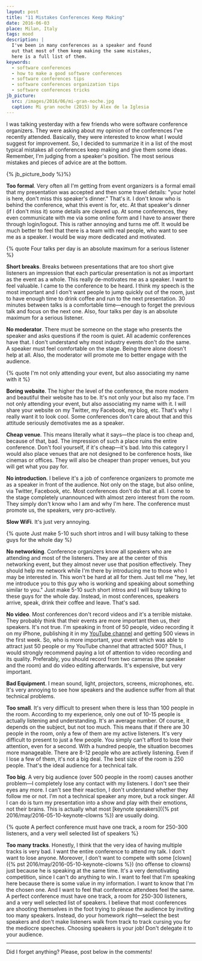 ```yaml
---
layout: post
title: "11 Mistakes Conferences Keep Making"
date: 2016-06-03
place: Milan, Italy
tags: mood
description: |
  I've been in many conferences as a speaker and found
  out that most of them keep making the same mistakes,
  here is a full list of them.
keywords:
  - software conferences
  - how to make a good software conferences
  - software conferences tips
  - software conferences organization tips
  - software conferences tricks
jb_picture:
  src: /images/2016/06/mi-gran-noche.jpg
  caption: Mi gran noche (2015) by Álex de la Iglesia
---
```


I was talking yesterday with a few friends who were software conference
organizers. They were asking about my opinion of the conferences I've recently
attended. Basically, they were interested to know what I would suggest for
improvement. So, I decided to summarize it in a list of the most typical
mistakes all conferences keep making and give them some ideas.
Remember, I'm judging from a speaker's position.
The most serious mistakes and pieces of advice are at the bottom.

<!--more-->

{% jb_picture_body %}%}

**Too formal**.
Very often all I'm getting from event organizers is a formal email that
my presentation was accepted and then some travel details: "your hotel is
here, don't miss this speaker's dinner." That's it. I don't know who is
behind the conference, what this event is for, etc. At that speaker's
dinner (if I don't miss it) some details are cleared up. At some conferences, they even communicate
with me via some online form and I have to answer there through login/logout.
This is rather annoying and turns me off. It would be much better to feel
that there is a team with real people, who want to see me as a speaker.
I would be way more dedicated and motivated.

{% quote Four talks per day is an absolute maximum for a serious listener %}

**Short breaks**.
Breaks between presentations that are too short give listeners an impression that
each particular presentation is not as important as the event as a whole.
This really de-motivates me as a speaker. I want to feel valuable.
I came to the conference to be heard. I think my speech is the most important and I don't want people to
jump quickly out of the room, just to have enough time to drink coffee
and run to the next presentation. 30 minutes between talks is a comfortable
time&mdash;enough to forget the previous talk and focus on the next one.
Also, four talks per day is an absolute maximum for a serious listener.

**No moderator**.
There must be someone on the stage who presents the speaker and asks
questions if the room is quiet. All academic conferences have that. I don't
understand why most industry events don't do the same. A speaker must feel
comfortable on the stage. Being there alone doesn't help at all. Also, the
moderator will promote me to better engage with the audience.

{% quote I'm not only attending your event, but also associating my name with it %}

**Boring website**.
The higher the level of the conference, the more modern and beautiful their
website has to be. It's not only your but also my face. I'm not only
attending your event, but also associating my name with it. I will share your
website on my Twitter, my Facebook, my blog, etc. That's why
I really want it to look cool. Some conferences don't care about
that and this attitude seriously demotivates me as a speaker.

**Cheap venue**.
This means literally what it says&mdash;the place is too cheap and, because
of that, bad. The impression of such a place ruins the entire conference.
Don't fool yourself, if it's cheap&mdash;it's bad.
Into this category I would also place venues that are not designed to be
conference hosts, like cinemas or offices. They will also be cheaper than
proper venues, but you will get what you pay for.

**No introduction**.
I believe it's a job of conference organizers to promote me as a speaker
in front of the audience. Not only on the stage, but also online,
via Twitter, Facebook, etc. Most conferences don't do that at all. I come to
the stage completely unannounced with almost zero interest from the room. They
simply don't know who I am and why I'm here. The conference must promote us,
the speakers, very pro-actively.

**Slow WiFi**.
It's just very annoying.

{% quote Just make 5-10 such short intros and I will busy talking to these guys for the whole day %}

**No networking**.
Conference organizers know all speakers who are attending and most of the
listeners. They are at the center of this networking event, but they almost
never use that position effectively. They should help me network while I'm there
by introducing me to those who I may be interested in. This won't be hard
at all for them. Just tell me "hey, let me introduce you to this guy who
is working and speaking about something similar to you." Just make 5-10
such short intros and I will busy talking to these guys for the whole day.
Instead, in most conferences, speakers arrive, speak, drink their coffee and leave.
That's sad.

**No video**.
Most conferences don't record videos and it's a terrible mistake. They probably
think that their events are more important then us, their speakers. It's not
true. I'm speaking in front of 50 people, video recording it on my iPhone, publishing
it in my [YouTube channel](https://www.youtube.com/channel/UCr9qCdqXLm2SU0BIs6d_68Q)
and getting 500 views in the first week. So, who is
more important, your event which was able to attract just 50 people or my
YouTube channel that attracted 500? Thus, I would strongly recommend paying
a lot of attention to video recording and its quality. Preferably, you should
record from two cameras (the speaker and the room) and do video editing afterwards.
It's expensive, but very important.

**Bad Equipment**.
I mean sound, light, projectors, screens, microphones, etc. It's very annoying
to see how speakers and the audience suffer from all that technical problems.

**Too small**.
It's very difficult to present when there is less than 100 people in the room.
According to my experience, only one out of 10-15 people is actually listening
and understanding. It's an average number. Of course, it depends on the subject,
but not too much. This means that if there are 30 people in the room, only
a few of them are my active listeners. It's very difficult to present to just
a few people. You simply can't afford to lose their attention, even for a second.
With a hundred people, the situation becomes more manageable. There are 8-12 people
who are actively listening. Even if I lose a few of them, it's not a big deal.
The best size of the room is 250 people. That's the ideal audience for
a technical talk.

**Too big**.
A very big audience (over 500 people in the room) causes another problem&mdash;I completely lose any contact with my listeners. I don't see their eyes any more.
I can't see their reaction, I don't understand whether they follow me or not.
I'm not a technical speaker any more, but a rock singer. All I can do is turn
my presentation into a show and play with their emotions, not their brains.
This is actually what most [keynote speakers]({% pst 2016/may/2016-05-10-keynote-clowns %})
are usually doing.

{% quote A perfect conference must have one track, a room for 250-300 listeners, and a very well selected list of speakers %}

**Too many tracks**.
Honestly, I think that the very idea of having multiple tracks is very bad.
I want the entire conference to attend my talk. I don't want to lose anyone.
Moreover, I don't want to compete with some
[clown]({% pst 2016/may/2016-05-10-keynote-clowns %}) (no offense to clowns)
just because he is speaking at the same time. It's a very demotivating competition,
since I can't do anything to win.
I want to feel that I'm speaking here because there is some value in my
information. I want to know that I'm the chosen one. And I want to feel that
conference attendees feel the same. A perfect conference must have one
track, a room for 250-300 listeners, and a very well selected list of
speakers. I believe that most conferences are shooting themselves in the
foot trying to please the audience by inviting too many speakers. Instead,
do your homework right&mdash;select the best speakers and don't make listeners
walk from track to track cursing you for the mediocre speeches.
Choosing speakers is your job! Don't delegate it to your audience.

<hr/>

Did I forget anything? Please, post below in the comments!
